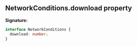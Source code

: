 ## NetworkConditions.download property

**Signature:**

```typescript
interface NetworkConditions {
  download: number;
}
```
